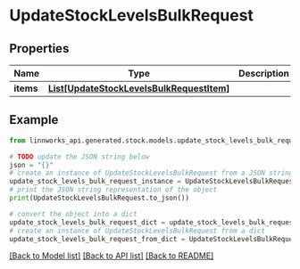 # UpdateStockLevelsBulkRequest


## Properties

Name | Type | Description | Notes
------------ | ------------- | ------------- | -------------
**items** | [**List[UpdateStockLevelsBulkRequestItem]**](UpdateStockLevelsBulkRequestItem.md) |  | [optional] 

## Example

```python
from linnworks_api.generated.stock.models.update_stock_levels_bulk_request import UpdateStockLevelsBulkRequest

# TODO update the JSON string below
json = "{}"
# create an instance of UpdateStockLevelsBulkRequest from a JSON string
update_stock_levels_bulk_request_instance = UpdateStockLevelsBulkRequest.from_json(json)
# print the JSON string representation of the object
print(UpdateStockLevelsBulkRequest.to_json())

# convert the object into a dict
update_stock_levels_bulk_request_dict = update_stock_levels_bulk_request_instance.to_dict()
# create an instance of UpdateStockLevelsBulkRequest from a dict
update_stock_levels_bulk_request_from_dict = UpdateStockLevelsBulkRequest.from_dict(update_stock_levels_bulk_request_dict)
```
[[Back to Model list]](../README.md#documentation-for-models) [[Back to API list]](../README.md#documentation-for-api-endpoints) [[Back to README]](../README.md)


